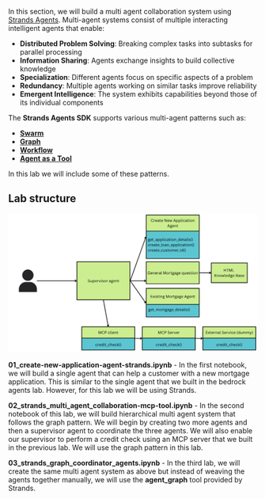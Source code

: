 In this section, we will build a multi agent collaboration system using [Strands Agents](https://strandsagents.com/latest/). Multi-agent systems consist of multiple interacting intelligent agents that enable:

- **Distributed Problem Solving**: Breaking complex tasks into subtasks for parallel processing  
- **Information Sharing**: Agents exchange insights to build collective knowledge  
- **Specialization**: Different agents focus on specific aspects of a problem  
- **Redundancy**: Multiple agents working on similar tasks improve reliability  
- **Emergent Intelligence**: The system exhibits capabilities beyond those of its individual components  


The **Strands Agents SDK** supports various multi-agent patterns such as:

- [**Swarm**](https://strandsagents.com/latest/user-guide/concepts/multi-agent/swarm/)  
- [**Graph**](https://strandsagents.com/latest/user-guide/concepts/multi-agent/graph/)  
- [**Workflow**](https://strandsagents.com/latest/user-guide/concepts/multi-agent/workflow/)  
- [**Agent as a Tool**](https://strandsagents.com/latest/user-guide/concepts/multi-agent/agents-as-tools/)

In this lab we will include some of these patterns.

## Lab structure
<img src="/images/01_06_multi_agent_mcp.png" alt="Multi agent MCP" width="600"/>

**01_create-new-application-agent-strands.ipynb** - In the first notebook, we will build a single agent that can help a customer with a new mortgage application. This is similar to the single agent that we built in the bedrock agents lab. However, for this lab we will be using Strands. 

**02_strands_multi_agent_collaboration-mcp-tool.ipynb** - In the second notebook of this lab, we will build hierarchical multi agent system that follows the graph pattern. We will begin by creating two more agents and then a supervisor agent to coordinate the three agents. We will also enable our supervisor to perform a credit check using an MCP server that we built in the previous lab.  We will use the graph pattern in this lab.

**03_strands_graph_coordinator_agents.ipynb** - In the third lab, we will create the same multi agent system as above but instead of weaving the agents together manually, we will use the **agent_graph** tool provided by Strands. 